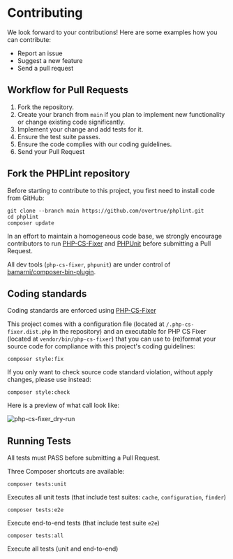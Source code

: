 # Contributing

We look forward to your contributions! Here are some examples how you can contribute:

- Report an issue
- Suggest a new feature
- Send a pull request

## Workflow for Pull Requests

1. Fork the repository.
1. Create your branch from `main` if you plan to implement new functionality or change existing code significantly.
1. Implement your change and add tests for it.
1. Ensure the test suite passes.
1. Ensure the code complies with our coding guidelines.
1. Send your Pull Request

## Fork the PHPLint repository

Before starting to contribute to this project, you first need to install code from GitHub:

```shell 
git clone --branch main https://github.com/overtrue/phplint.git
cd phplint 
composer update
```

In an effort to maintain a homogeneous code base, we strongly encourage contributors to run 
[PHP-CS-Fixer][php-cs-fixer] and [PHPUnit][phpunit] before submitting a Pull Request.

All dev tools (`php-cs-fixer`, `phpunit`) are under control of [bamarni/composer-bin-plugin][bamarni/composer-bin-plugin].

## Coding standards

Coding standards are enforced using [PHP-CS-Fixer][php-cs-fixer]

This project comes with a configuration file (located at `/.php-cs-fixer.dist.php` in the repository) 
and an executable for PHP CS Fixer (located at `vendor/bin/php-cs-fixer`) that you can use to (re)format your source code for compliance with this project's coding guidelines:

```shell
composer style:fix
```

If you only want to check source code standard violation, without apply changes, please use instead: 

```shell
composer style:check
```

Here is a preview of what call look like:

![php-cs-fixer_dry-run](./assets/php-cs-fixer_dry-run.png)

## Running Tests

All tests must PASS before submitting a Pull Request.

Three Composer shortcuts are available:

```shell
composer tests:unit
```
Executes all unit tests (that include test suites: `cache`, `configuration`, `finder`)

```shell
composer tests:e2e
```
Execute end-to-end tests (that include test suite `e2e`)

```shell
composer tests:all
```
Execute all tests (unit and end-to-end)

[bamarni/composer-bin-plugin]: https://github.com/bamarni/composer-bin-plugin
[php-cs-fixer]: https://github.com/PHP-CS-Fixer/PHP-CS-Fixer
[phpunit]: https://github.com/sebastianbergmann/phpunit
